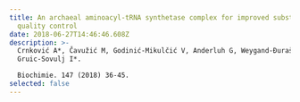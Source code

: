 ```yaml
---
title: An archaeal aminoacyl-tRNA synthetase complex for improved substrate
  quality control
date: 2018-06-27T14:46:46.608Z
description: >-
  Crnković A*, Čavužić M, Godinić-Mikulčić V, Anderluh G, Weygand-Đurašević I,
  Gruic-Sovulj I*.

  Biochimie. 147 (2018) 36-45.
selected: false
---
```

